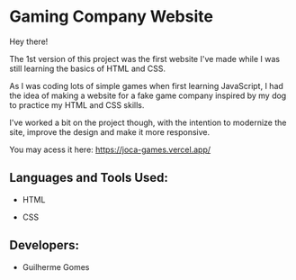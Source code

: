 # Gaming Company Website

Hey there!

The 1st version of this project was the first website I've made while I was still learning the basics of HTML and CSS.

As I was coding lots of simple games when first learning JavaScript, I had the idea of making a website for a fake game company inspired by my dog to practice my HTML and CSS skills.
  
I've worked a bit on the project though, with the intention to modernize the site, improve the design and make it more responsive.

You may acess it here: https://joca-games.vercel.app/

## Languages and Tools Used:

* HTML

* CSS

## Developers:

* Guilherme Gomes
